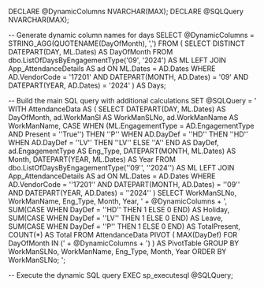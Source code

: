 DECLARE @DynamicColumns NVARCHAR(MAX);
DECLARE @SQLQuery NVARCHAR(MAX);

-- Generate dynamic column names for days
SELECT @DynamicColumns = STRING_AGG(QUOTENAME(DayOfMonth), ',')
FROM (
    SELECT DISTINCT DATEPART(DAY, ML.Dates) AS DayOfMonth
    FROM dbo.ListOfDaysByEngagementType('09', '2024') AS ML
    LEFT JOIN App_AttendanceDetails AS ad
        ON ML.Dates = AD.Dates
    WHERE AD.VendorCode = '17201'
        AND DATEPART(MONTH, AD.Dates) = '09'
        AND DATEPART(YEAR, AD.Dates) = '2024'
) AS Days;

-- Build the main SQL query with additional calculations
SET @SQLQuery = '
WITH AttendanceData AS (
    SELECT 
        DATEPART(DAY, ML.Dates) AS DayOfMonth,
        ad.WorkManSl AS WorkManSLNo,
        ad.WorkManName AS WorkManName,
        CASE 
            WHEN (ML.EngagementType = AD.EngagementType AND Present = ''True'') THEN ''P''
            WHEN AD.DayDef = ''HD'' THEN ''HD''
            WHEN AD.DayDef = ''LV'' THEN ''LV''
            ELSE ''A''
        END AS DayDef,
        ad.EngagementType AS Eng_Type,
        DATEPART(MONTH, ML.Dates) AS Month,
        DATEPART(YEAR, ML.Dates) AS Year
    FROM dbo.ListOfDaysByEngagementType(''09'', ''2024'') AS ML
    LEFT JOIN App_AttendanceDetails AS ad
        ON ML.Dates = AD.Dates
    WHERE AD.VendorCode = ''17201''
        AND DATEPART(MONTH, AD.Dates) = ''09''
        AND DATEPART(YEAR, AD.Dates) = ''2024''
)
SELECT 
    WorkManSLNo,
    WorkManName,
    Eng_Type,
    Month,
    Year,
    ' + @DynamicColumns + ',
    SUM(CASE WHEN DayDef = ''HD'' THEN 1 ELSE 0 END) AS Holiday,
    SUM(CASE WHEN DayDef = ''LV'' THEN 1 ELSE 0 END) AS Leave,
    SUM(CASE WHEN DayDef = ''P'' THEN 1 ELSE 0 END) AS TotalPresent,
    COUNT(*) AS Total
FROM AttendanceData
PIVOT (
    MAX(DayDef)
    FOR DayOfMonth IN (' + @DynamicColumns + ')
) AS PivotTable
GROUP BY WorkManSLNo, WorkManName, Eng_Type, Month, Year
ORDER BY WorkManSLNo;
';

-- Execute the dynamic SQL query
EXEC sp_executesql @SQLQuery;
